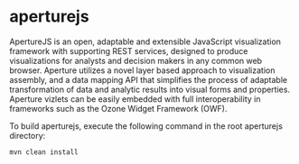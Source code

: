 aperturejs
==========

ApertureJS is an open, adaptable and extensible JavaScript visualization framework with supporting REST services, designed to produce visualizations for analysts and decision makers in any common web browser. Aperture utilizes a novel layer based approach to visualization assembly, and a data mapping API that simplifies the process of adaptable transformation of data and analytic results into visual forms and properties.  Aperture vizlets can be easily embedded with full interoperability in frameworks such as the Ozone Widget Framework (OWF).

To build aperturejs, execute the following command in the root aperturejs directory:
```
mvn clean install
```